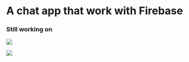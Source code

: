 # A chat app that work with Firebase

### Still working on

![](https://raw.githubusercontent.com/yeocak/ChatApp/master/github_images/login.png)

![](https://raw.githubusercontent.com/yeocak/ChatApp/master/github_images/login_land.png)
